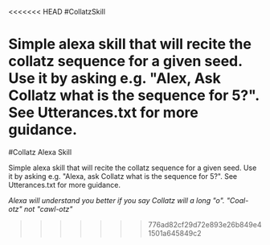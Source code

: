 <<<<<<< HEAD
#CollatzSkill

Simple alexa skill that will recite the collatz sequence for a given seed.  Use it by asking e.g. "Alex, Ask Collatz what is the sequence for 5?".  See Utterances.txt for more guidance.
=======
#Collatz Alexa Skill

Simple alexa skill that will recite the collatz sequence for a given seed.  Use it by asking e.g. "Alexa, ask Collatz what is the sequence for 5?".  See Utterances.txt for more guidance.

*Alexa will understand you better if you say Collatz will a long "o".  "Coal-otz"  not "cawl-otz"*
>>>>>>> 776ad82cf29d72e893e26b849e41501a645849c2
